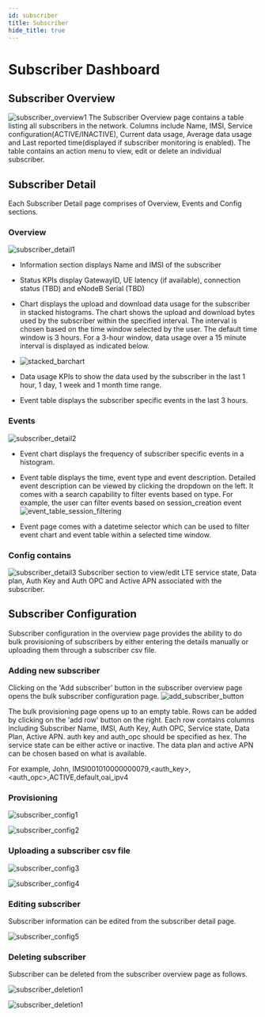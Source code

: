 ```yaml
---
id: subscriber
title: Subscriber
hide_title: true
---
```


# Subscriber Dashboard

## Subscriber Overview

![subscriber_overview1](../assets/nms/userguide/subscriber_overview1.png)
The Subscriber Overview page contains a table listing all subscribers in the network. Columns include Name, IMSI, Service configuration(ACTIVE/INACTIVE), Current data usage, Average data usage and Last reported time(displayed if subscriber monitoring is enabled). The table contains an action menu to view, edit or delete an individual subscriber.

## Subscriber Detail

Each Subscriber Detail page comprises of Overview, Events and Config sections.

### Overview

![subscriber_detail1](../assets/nms/userguide/subscriber_detail1.png)

- Information section displays Name and IMSI of the subscriber
- Status KPIs display GatewayID, UE latency (if available), connection status (TBD) and eNodeB Serial (TBD)
- Chart displays the upload and download data usage for the subscriber in stacked histograms. The chart shows the upload and download bytes used by the subscriber within the specified interval. The interval is chosen based on the time window selected by the user. The default time window is 3 hours. For a 3-hour window, data usage over a 15 minute interval is displayed as indicated below.
- ![stacked_barchart](../assets/nms/userguide/stacked_barchart.png)

- Data usage KPIs to show the data used by the subscriber in the last 1 hour, 1 day, 1 week and 1 month time range.
- Event table displays the subscriber specific events in the last 3 hours.

### Events

![subscriber_detail2](../assets/nms/userguide/subscriber_detail2.png)

- Event chart displays the frequency of subscriber specific events in a histogram.
- Event table displays the time, event type and event description. Detailed event description can be viewed by clicking the dropdown on the left. It comes with a search capability to filter events based on type. For example, the user can filter events based on session_creation event
![event_table_session_filtering](../assets/nms/userguide/event_table_session_filtering.png)

- Event page comes with a datetime selector which can be used to filter event chart and event table within a selected time window.

### Config contains

![subscriber_detail3](../assets/nms/userguide/subscriber_detail3.png)
Subscriber section to view/edit LTE service state, Data plan, Auth Key and Auth OPC and Active APN associated with the subscriber.

## Subscriber Configuration

Subscriber configuration in the overview page provides the ability to do bulk provisioning of subscribers by either
entering the details manually or uploading them through a subscriber csv file.

### Adding new subscriber

Clicking on the 'Add subscriber' button in the subscriber overview page opens the bulk subscriber configuration page.
![add_subscriber_button](../assets/nms/userguide/add_subscriber_button.png)

The bulk provisioning page opens up to an empty table. Rows can be added by clicking on the 'add row' button on the right.
Each row contains columns including Subscriber Name, IMSI, Auth Key, Auth OPC, Service state, Data Plan, Active APN.
auth key and auth_opc should be specified as hex. The service state can be either active or inactive. The data plan
and active APN can be chosen based on what is available.

For example,
John, IMSI001010000000079,<auth_key>,<auth_opc>,ACTIVE,default,oai_ipv4

### Provisioning

![subscriber_config1](../assets/nms/userguide/subscriber_config1.png)

![subscriber_config2](../assets/nms/userguide/subscriber_config2.png)

### Uploading a subscriber csv file

![subscriber_config3](../assets/nms/userguide/subscriber_config3.png)

![subscriber_config4](../assets/nms/userguide/subscriber_config4.png)

### Editing subscriber

Subscriber information can be edited from the subscriber detail page.

![subscriber_config5](../assets/nms/userguide/subscriber_config5.png)

### Deleting subscriber

Subscriber can be deleted from the subscriber overview page as follows.

![subscriber_deletion1](../assets/nms/userguide/subscriber_deletion1.png)

![subscriber_deletion1](../assets/nms/userguide/subscriber_deletion2.png)
